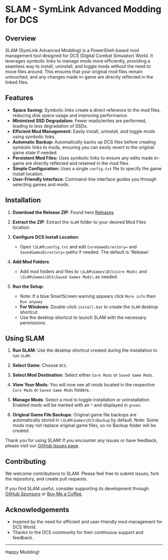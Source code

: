 # SLAM - SymLink Advanced Modding for DCS

## Overview

SLAM (SymLink Advanced Modding) is a PowerShell-based mod management tool designed for DCS (Digital Combat Simulator) World. It leverages symbolic links to manage mods more efficiently, providing a seamless way to install, uninstall, and toggle mods without the need to move files around. This ensures that your original mod files remain untouched, and any changes made in-game are directly reflected in the linked files.

## Features

- **Space Saving:** Symbolic links create a direct reference to the mod files, reducing disk space usage and improving performance.
- **Minimized SSD Degradation:** Fewer reads/writes are performed, leading to less degradation of SSDs.
- **Efficient Mod Management:** Easily install, uninstall, and toggle mods using symbolic links.
- **Automatic Backup:** Automatically backs up DCS files before creating symbolic links to mods, ensuring you can easily revert to the original game state if needed.
- **Persistent Mod Files:** Uses symbolic links to ensure any edits made in-game are directly reflected and retained in the mod files.
- **Simple Configuration:** Uses a single `config.txt` file to specify the game install location.
- **User-Friendly Interface:** Command-line interface guides you through selecting games and mods.

## Installation

1. **Download the Release ZIP**: Found here [Releases](https://github.com/halfmanbear/SLAM/releases)

2. **Extract the ZIP**: Extract the `SLAM` folder to your desired Mod Files location.

3. **Configure DCS Install Location**:
   - Open `\SLAM\config.txt` and edit `CoreGameDirectory=` and `SavedGamesDirectory=` paths if needed. The default is 'Release'.

4. **Add Mod Folders**:
   - Add mod folders and files to `\SLAM\Games\DCS\Core Mods\` and `\SLAM\Games\DCS\Saved Games Mods\` as needed.

5. **Run the Setup**:
   - Note: If a blue SmartScreen warning appears click `More info` then `Run anyway`
   - **For Windows**: Double-click `install.bat` to create the `SLAM` desktop shortcut.
   - Use the desktop shortcut to launch SLAM with the necessary permissions.

## Using SLAM

1. **Run SLAM**: Use the desktop shortcut created during the installation to run `SLAM`.

2. **Select Game**: Choose `DCS`.

3. **Select Mod Destination**: Select either `Core Mods` or `Saved Game Mods`.

4. **View Your Mods**: You will now see all mods located in the respective `Core Mods` or `Saved Game Mods` folders.

5. **Manage Mods**: Select a mod to toggle installation or uninstallation. Enabled mods will be marked with an `*` and displayed in `green`.

6. **Original Game File Backups**: Original game file backups are automatically stored in `\SLAM\Games\DCS\Backup` by default. Note: Some mods may not replace original game files, so no Backup folder will be created.

Thank you for using SLAM! If you encounter any issues or have feedback, please visit our [GitHub Issues page](https://github.com/halfmanbear/SLAM/issues).

## Contributing

We welcome contributions to SLAM. Please feel free to submit issues, fork the repository, and create pull requests.  

If you find SLAM useful, consider supporting its development through [GitHub Sponsors](https://github.com/sponsors/halfmanbear) or [Buy Me a Coffee](https://www.buymeacoffee.com/halfmanbear).

## Acknowledgements

- Inspired by the need for efficient and user-friendly mod management for DCS World.
- Thanks to the DCS community for their continuous support and feedback.

---

Happy Modding!
